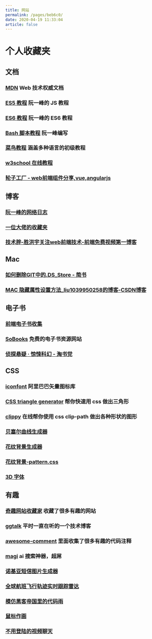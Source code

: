 ```yaml
---
title: 网站
permalink: /pages/beb6c0/
date: 2020-04-19 11:33:04
article: false
---
```


# 个人收藏夹


<!-- more -->

## 文档

### [MDN](https://developer.mozilla.org/zh-CN/docs/Web) Web 技术权威文档
### [ES5 教程](https://wangdoc.com/javascript/) 阮一峰的 JS 教程
### [ES6 教程](http://es6.ruanyifeng.com/) 阮一峰的 ES6 教程
### [Bash 脚本教程](https://wangdoc.com/bash/) 阮一峰编写
### [菜鸟教程](https://www.runoob.com/) 涵盖多种语言的初级教程
### [w3school 在线教程](https://www.w3school.com.cn/)
### [轮子工厂 - web前端组件分享,vue,angularjs](http://www.wheelsfactory.cn/#/home?filter=vue)

## 博客

### [阮一峰的网络日志](http://www.ruanyifeng.com/blog/)
### [一位大佬的收藏夹](https://panjiachen.github.io/awesome-bookmarks/)
### [技术胖-胜洪宇关注web前端技术-前端免费视频第一博客](http://jspang.com/)

## Mac

### [如何删除GIT中的.DS_Store - 简书](https://www.jianshu.com/p/fdaa8be7f6c3)
### [MAC 隐藏属性设置方法_liu1039950258的博客-CSDN博客](https://blog.csdn.net/liu1039950258/article/details/45696775)

## 电子书

### [前端电子书收集](http://www.yuanchengcheng.vip/books)
### [SoBooks](https://sobooks.cc/) 免费的电子书资源网站
### [侦探悬疑 · 惊悚科幻 - 淘书党](https://www.taoshudang.com/zhentanxy/)

## CSS

### [iconfont](https://www.iconfont.cn/) 阿里巴巴矢量图标库
### [CSS triangle generator](http://apps.eky.hk/css-triangle-generator/) 帮你快速用 css 做出三角形
### [clippy](http://bennettfeely.com/clippy/) 在线帮你使用 css clip-path 做出各种形状的图形
### [贝塞尔曲线生成器 ](https://cubic-bezier.com)
### [花纹背景生成器](http://www.heropatterns.com/)
### [花纹背景-pattern.css](https://github.com/bansal-io/pattern.css)
### [3D 字体](https://bennettfeely.com/ztext/)

## 有趣

### [奇趣网站收藏家](https://fuun.fun/) 收藏了很多有趣的网站
### [ggtalk](https://talk.swift.gg/) 平时一直在听的一个技术博客
### [awesome-comment](https://github.com/Blankj/awesome-comment) 里面收集了很多有趣的代码注释
### [magi](https://magi.com/) ai 搜索神器，超屌
### [诺基亚短信图片生成器](https://zzkia.noddl.me:8020/)
### [全球航班飞行轨迹实时跟踪雷达](https://flightadsb.variflight.com/)
### [模仿黑客帝国里的代码雨](https://codepen.io/yuanchuan/pen/YoqWeR)
### [鼠标作画](http://weavesilk.com/)
### [不用登陆的视频聊天](https://brie.fi/ng)
